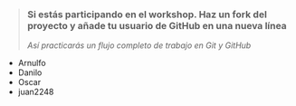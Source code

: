 > ### Si estás participando en el workshop. Haz un fork del proyecto y añade tu usuario de GitHub en una nueva línea
>
> _Así practicarás un flujo completo de trabajo en Git y GitHub_

- Arnulfo
- Danilo
- Oscar
- juan2248
